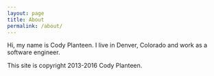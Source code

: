 ```yaml
---
layout: page
title: About
permalink: /about/
---
```


Hi, my name is Cody Planteen. I live in Denver, Colorado and work as a software engineer.

This site is copyright 2013-2016 Cody Planteen.

